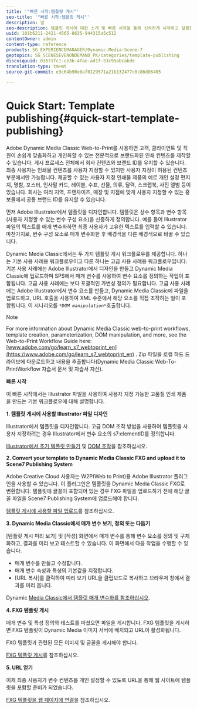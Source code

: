 ```yaml
---
title: '"빠른 시작:템플릿 게시"'
seo-title: '"빠른 시작:템플릿 게시"'
description: 널
seo-description: 템플릿 게시에 대한 소개 및 빠른 시작을 통해 신속하게 시작하고 실행할 수 있습니다.
uuid: 101b6211-2421-4565-8635-944315a5c512
contentOwner: admin
content-type: reference
products: SG_EXPERIENCEMANAGER/Dynamic-Media-Scene-7
geptopics: SG_SCENESEVENONDEMAND_PK/categories/template-publishing
discoiquuid: 03671fc1-ce3b-4fae-ad1f-53c99abcabde
translation-type: tm+mt
source-git-commit: e3c64b90e0af0129571a21b132477c0c86d06405

---
```



# Quick Start: Template publishing{#quick-start-template-publishing}

Adobe Dynamic Media Classic Web-to-Print를 사용하면 고객, 클라이언트 및 직원이 손쉽게 맞춤화하고 개인화할 수 있는 전문적으로 브랜드화된 인쇄 컨텐츠를 제작할 수 있습니다. 게시 프로세스 전체에서 회사 컨텐츠와 브랜드 ID를 유지할 수 있습니다. 최종 사용자는 인쇄물 컨텐츠를 사용자 지정할 수 있지만 사용자 지정이 허용된 컨텐츠 부분에서만 가능합니다. 제공할 수 있는 사용자 지정 인쇄물 제품의 예로 개인 설정 편지지, 명함, 포스터, 인사말 카드, 레이블, 수표, 선물, 의류, 달력, 스크랩북, 사진 앨범 등이 있습니다. 회사는 여러 지역, 프랜차이즈, 매장 및 지점에 맞게 사용자 지정할 수 있는 홍보물에서 공통 브랜드 ID를 유지할 수 있습니다.

먼저 Adobe Illustrator에서 템플릿을 디자인합니다. 템플릿은 상수 항목과 변수 항목(사용자 지정할 수 있는 변수 구성 요소)을 신중하게 정의합니다. 예를 들어 Illustrator 파일의 텍스트를 매개 변수화하면 최종 사용자가 고유한 텍스트를 입력할 수 있습니다. 마찬가지로, 변수 구성 요소로 매개 변수화한 후 배경색을 다른 배경색으로 바꿀 수 있습니다.

Dynamic Media Classic에서는 두 가지 템플릿 게시 워크플로우를 제공합니다. 하나는 기본 사용 사례용 워크플로우이고 다른 하나는 고급 사용 사례용 워크플로우입니다. 기본 사용 사례에는 Adobe Illustrator에서 디자인을 만들고 Dynamic Media Classic에 업로드하며 SPS에서 매개 변수를 사용하여 변수 요소를 정의하는 작업이 포함됩니다. 고급 사용 사례에는 보다 포괄적인 가변성 정의가 필요합니다. 고급 사용 사례에는 Adobe Illustrator에서 변수 요소를 만들고, Dynamic Media Classic에 파일을 업로드하고, URL 호출을 사용하여 XML 수준에서 해당 요소를 직접 조작하는 일이 포함됩니다. 이 시나리오를 *`*DOM manipulation*`*&#x200B;호출합니다.

>[!NOTE]
>
>For more information about Dynamic Media Classic web-to-print workflows, template creation, parameterization, DOM manipulation, and more, see the Web-to-Print Workflow Guide here: [www.adobe.com/go/learn_s7_webtoprint_en](https://www.adobe.com/go/learn_s7_webtoprint_en) . Zip 파일을 로컬 하드 드라이브에 다운로드하고 내용을 추출합니다(Dynamic Media Classic Web-To-PrintWorkflow 자습서 문서 및 자습서 자산).

**빠른 시작**

이 빠른 시작에서는 Illustrator 파일을 사용하여 사용자 지정 가능한 고품질 인쇄 제품을 만드는 기본 워크플로우에 대해 설명합니다.

**1. 템플릿 게시에 사용할 Illustrator 파일 디자인**

Illustrator에서 템플릿을 디자인합니다. 고급 DOM 조작 방법을 사용하여 템플릿을 사용자 지정하려는 경우 Illustrator에서 변수 요소의 s7:elementID를 정의합니다.

[Illustrator에서 초기 템플릿 만들기](create-initial-template-illustrator.md#create_the_initial_template_in_illustrator) 및 [DOM 조작](dom-manipulation.md#dom_manipulation)을 참조하십시오.

**2. Convert your template to Dynamic Media Classic FXG and upload it to Scene7 Publishing System**

Adobe Creative Cloud 사용자는 W2P(Web to Print)용 Adobe Illustrator 플러그인을 사용할 수 있습니다. 이 플러그인은 템플릿을 Dynamic Media Classic FXG로 변환합니다. 템플릿에 글꼴이 포함되어 있는 경우 FXG 파일을 업로드하기 전에 해당 글꼴 파일을 Scene7 Publishing System에 업로드해야 합니다.

[템플릿 게시에 사용할 파일 업로드](upload-files-template-publishing.md#upload_files_for_template_publishing)를 참조하십시오.

**3. Dynamic Media Classic에서 매개 변수 보기, 정의 또는 다듬기**

[템플릿 게시 미리 보기] 및 [작성] 화면에서 매개 변수를 통해 변수 요소를 정의 및 구체화하고, 결과를 미리 보고 테스트할 수 있습니다. 이 화면에서 다음 작업을 수행할 수 있습니다.

* 매개 변수를 만들고 수정합니다.
* 매개 변수 속성과 특성의 기본값을 지정합니다.
* [URL 복사]를 클릭하여 미리 보기 URL을 클립보드로 복사하고 브라우저 창에서 결과를 미리 봅니다.

Dynamic [Media Classic에서 템플릿 매개 변수화를 참조하십시오](parameterizing-template-scene7.md#parameterizing_a_template_in_scene7).

**4. FXG 템플릿 게시**

매개 변수 및 특성 정의와 테스트를 마쳤으면 파일을 게시합니다. FXG 템플릿을 게시하면 FXG 템플릿이 Dynamic Media 이미지 서버에 배치되고 URL이 활성화됩니다.

FXG 템플릿과 관련된 모든 이미지 및 글꼴을 게시해야 합니다.

[FXG 템플릿 게시](dom-manipulation.md#publish_fxg_templates)를 참조하십시오.

**5. URL 얻기**

이제 최종 사용자가 변수 컨텐츠를 개인 설정할 수 있도록 URL을 통해 웹 사이트에 템플릿을 포함할 준비가 되었습니다.

[FXG 템플릿을 웹 페이지에 연결](linking-fxg-template-web-page.md#linking_an_fxg_template_to_a_web_page)을 참조하십시오.
